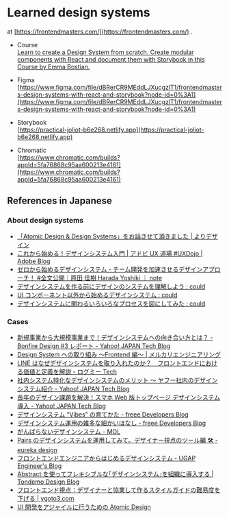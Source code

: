 # Learned design systems

at [https://frontendmasters.com/](https://frontendmasters.com/) .

- Course  
  [Learn to create a Design System from scratch\. Create modular components with React and document them with Storybook in this Course by Emma Bostian\.](https://frontendmasters.com/courses/design-systems/)

- Figma  
  [https://www.figma.com/file/dBRerCR9MEddLJXucgzlT1/frontendmasters-design-systems-with-react-and-storybook?node-id=0%3A1](https://www.figma.com/file/dBRerCR9MEddLJXucgzlT1/frontendmasters-design-systems-with-react-and-storybook?node-id=0%3A1)

- Storybook  
  [https://practical-joliot-b6e268.netlify.app](https://practical-joliot-b6e268.netlify.app)

- Chromatic  
  [https://www.chromatic.com/builds?appId=5fa76868c95aa600213e4161](https://www.chromatic.com/builds?appId=5fa76868c95aa600213e4161)

## References in Japanese

### About design systems

- [「Atomic Design & Design Systems」をお話させて頂きました \| よりデザイン](https://yory.design/note/dmm-designsystems/)
- [これから始める！デザインシステム入門 \| アドビ UX 道場 \#UXDojo \| Adobe Blog](https://blogs.adobe.com/japan/cc-web-introduction-to-design-systems/)
- [ゼロから始めるデザインシステム \- チーム開発を加速させるデザインアプローチ！ \#全文公開｜原田 佳樹 Harada Yoshiki ｜ note](https://note.com/yoshigorou/n/n102e933d4f58)
- [デザインシステムを作る前にデザインのシステムを理解しよう : could](https://yasuhisa.com/could/article/system-of-design/)
- [UI コンポーネント以外から始めるデザインシステム : could](https://yasuhisa.com/could/article/designsystem-components/)
- [デザインシステムに関わるいろいろなプロセスを図にしてみた : could](https://yasuhisa.com/could/article/design-system-process/)

### Cases

- [新規事業から大規模事業まで！デザインシステムへの向き合い方とは？ \- Bonfire Design \#3 レポート \- Yahoo\! JAPAN Tech Blog](https://techblog.yahoo.co.jp/event/bonfire_design_3/)
- [Design System への取り組み 〜Frontend 編〜 \| メルカリエンジニアリング](https://engineering.mercari.com/blog/entry/2019-08-26-090000/)
- [LINE はなぜデザインシステムを取り入れたのか？　フロントエンドにおける価値と定義を解説 \- ログミー Tech](https://logmi.jp/tech/articles/322259)
- [社内システム特化なデザインシステムのメリット 〜 ヤフー社内のデザインシステム紹介 \- Yahoo\! JAPAN Tech Blog](https://techblog.yahoo.co.jp/entry/20190828739980/)
- [長年のデザイン課題を解決！スマホ Web 版トップページ デザインシステム導入 \- Yahoo\! JAPAN Tech Blog](https://techblog.yahoo.co.jp/entry/2020120530052930/)
- [デザインシステム “Vibes” の育てかた \- freee Developers Blog](https://developers.freee.co.jp/entry/growing-vibes)
- [デザインシステム運用の雑多な細かいはなし \- freee Developers Blog](https://developers.freee.co.jp/entry/designsystem-iroiro)
- [がんばらないデザインシステム \- MOL](https://t32k.me/mol/log/adaptable-system/)
- [Pairs のデザインシステムを運用してみて。デザイナー視点のツール編 🛠 \- eureka design](https://eureka.design/articles/design-system-operation/)
- [フロントエンドエンジニアからはじめるデザインシステム \- UGAP Engineer's Blog](https://ugap.hatenablog.com/entry/2019/07/01/081300)
- [Abstract を使ってフレキシブルな｢デザインシステム｣を組織に導入する \| Tondemo Design Blog](https://tondemodesign.com/build_design_system/)
- [フロントエンド視点：デザイナーと協業して作るスタイルガイドの難易度を下げる \| ygoto3\.com](https://ygoto3.com/posts/make-style-guide-easy/)
- [UI 開発をアジャイルに行うための Atomic Design](https://www.slideshare.net/ygoto3q/atomic-design-for-agile-ui-development-100961721)
